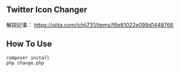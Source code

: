 ## Twitter Icon Changer

解説記事：
https://qiita.com/ichii731/items/f6e81022e099d1448766

## How To Use
```
composer install
php change.php
```